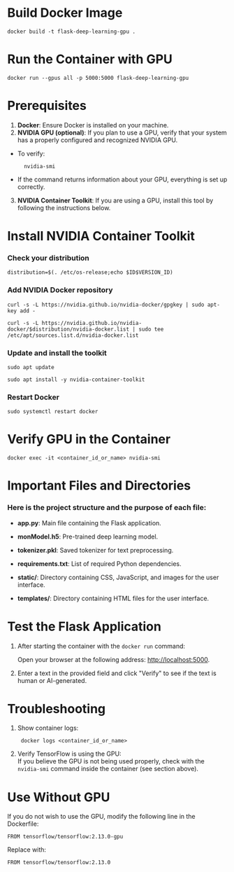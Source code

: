 # Build Docker Image  

    docker build -t flask-deep-learning-gpu .

# Run the Container with GPU 

    docker run --gpus all -p 5000:5000 flask-deep-learning-gpu

# Prerequisites 

1. **Docker**: Ensure Docker is installed on your machine.  
2. **NVIDIA GPU (optional)**: If you plan to use a GPU, verify that your system has a properly configured and recognized NVIDIA GPU.  

- To verify:

        nvidia-smi

- If the command returns information about your GPU, everything is set up correctly.

3. **NVIDIA Container Toolkit**: If you are using a GPU, install this tool by following the instructions below.

# Install NVIDIA Container Toolkit 

### Check your distribution

    distribution=$(. /etc/os-release;echo $ID$VERSION_ID)

### Add NVIDIA Docker repository  

    curl -s -L https://nvidia.github.io/nvidia-docker/gpgkey | sudo apt-key add -

    curl -s -L https://nvidia.github.io/nvidia-docker/$distribution/nvidia-docker.list | sudo tee /etc/apt/sources.list.d/nvidia-docker.list

### Update and install the toolkit

    sudo apt update

    sudo apt install -y nvidia-container-toolkit

### Restart Docker

    sudo systemctl restart docker


# Verify GPU in the Container

    docker exec -it <container_id_or_name> nvidia-smi


# Important Files and Directories

### Here is the project structure and the purpose of each file:

- **app.py**: Main file containing the Flask application.

- **monModel.h5**: Pre-trained deep learning model.

- **tokenizer.pkl**: Saved tokenizer for text preprocessing.

- **requirements.txt**: List of required Python dependencies.

- **static/**: Directory containing CSS, JavaScript, and images for the user interface.

- **templates/**: Directory containing HTML files for the user interface.

# Test the Flask Application

1. After starting the container with the `docker run` command: 
    
    Open your browser at the following address: [http://localhost:5000](http://localhost:5000).

2. Enter a text in the provided field and click "Verify" to see if the text is human or AI-generated.

# Troubleshooting

1. Show container logs:

        docker logs <container_id_or_name>

2. Verify TensorFlow is using the GPU:  
If you believe the GPU is not being used properly, check with the `nvidia-smi` command inside the container (see section above).

# Use Without GPU

If you do not wish to use the GPU, modify the following line in the Dockerfile:

    FROM tensorflow/tensorflow:2.13.0-gpu

Replace with:

    FROM tensorflow/tensorflow:2.13.0
